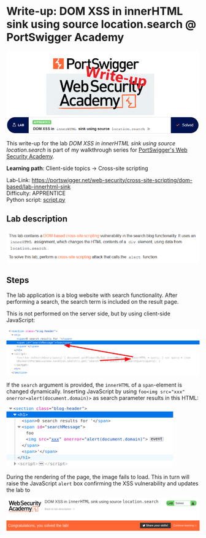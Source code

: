 # Write-up: DOM XSS in innerHTML sink using source location.search @ PortSwigger Academy

![logo](img/logo.png)

This write-up for the lab *DOM XSS in innerHTML sink using source location.search* is part of my walkthrough series for [PortSwigger's Web Security Academy](https://portswigger.net/web-security).

**Learning path**: Client-side topics → Cross-site scripting

Lab-Link: <https://portswigger.net/web-security/cross-site-scripting/dom-based/lab-innerhtml-sink>  
Difficulty: APPRENTICE  
Python script: [script.py](script.py)  

## Lab description

![Lab description](img/lab_description.png)

## Steps

The lab application is a blog website with search functionality. After performing a search, the search term is included on the result page.

This is not performed on the server side, but by using client-side JavaScript:

![HTML](img/HTML.png)

If the `search` argument is provided, the `innerHTML` of a `span`-element is changed dynamically. Inserting JavaScript by using `foo<img src="xxx" onerror=alert(document.domain)>` as search parameter results in this HTML:

![malicious_html](img/malicious_html.png)

During the rendering of the page, the image fails to load. This in turn will raise the JavaScript `alert` box confirming the XSS vulnerability and updates the lab to

![success](img/success.png)
